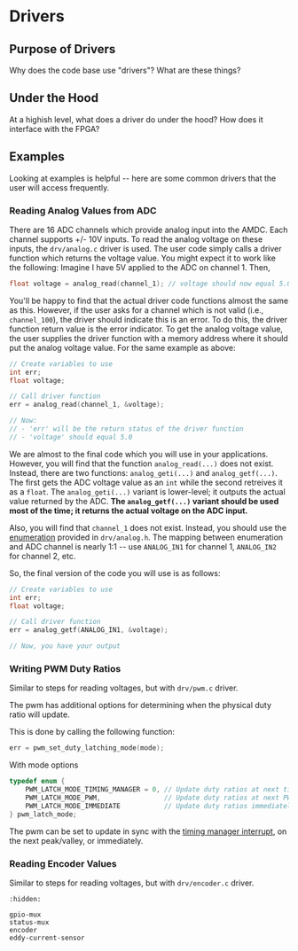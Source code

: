 # Drivers

## Purpose of Drivers

Why does the code base use "drivers"? What are these things?

## Under the Hood

At a highish level, what does a driver do under the hood? How does it interface with the FPGA?

## Examples

Looking at examples is helpful -- here are some common drivers that the user will access frequently.

### Reading Analog Values from ADC

There are 16 ADC channels which provide analog input into the AMDC. Each channel supports +/- 10V inputs. To read the analog voltage on these inputs, the `drv/analog.c` driver is used. The user code simply calls a driver function which returns the voltage value. You might expect it to work like the following: Imagine I have 5V applied to the ADC on channel 1. Then,

``` C
float voltage = analog_read(channel_1); // voltage should now equal 5.0
```

You'll be happy to find that the actual driver code functions almost the same as this. However, if the user asks for a channel which is not valid (i.e., `channel_100`), the driver should indicate this is an error. To do this, the driver function return value is the error indicator. To get the analog voltage value, the user supplies the driver function with a memory address where it should put the analog voltage value. For the same example as above:

``` C
// Create variables to use
int err;
float voltage;

// Call driver function
err = analog_read(channel_1, &voltage);

// Now:
// - 'err' will be the return status of the driver function
// - 'voltage' should equal 5.0
```

We are almost to the final code which you will use in your applications. However, you will find that the function `analog_read(...)` does not exist. Instead, there are two functions: `analog_geti(...)` and `analog_getf(...)`. The first gets the ADC voltage value as an `int` while the second retreives it as a `float`. The `analog_geti(...)` variant is lower-level; it outputs the actual value returned by the ADC. **The `analog_getf(...)` variant should be used most of the time; it returns the actual voltage on the ADC input.**

Also, you will find that `channel_1` does not exist. Instead, you should use the [enumeration](https://www.geeksforgeeks.org/enumeration-enum-c/) provided in `drv/analog.h`. The mapping between enumeration and ADC channel is nearly 1:1 -- use `ANALOG_IN1` for channel 1, `ANALOG_IN2` for channel 2, etc.

So, the final version of the code you will use is as follows:
``` C
// Create variables to use
int err;
float voltage;

// Call driver function
err = analog_getf(ANALOG_IN1, &voltage);

// Now, you have your output
```

### Writing PWM Duty Ratios

Similar to steps for reading voltages, but with `drv/pwm.c` driver.

The pwm has additional options for determining when the physical duty ratio will update.

This is done by calling the following function:

```C
err = pwm_set_duty_latching_mode(mode);
```

With mode options

```C
typedef enum {
    PWM_LATCH_MODE_TIMING_MANAGER = 0, // Update duty ratios at next timing manager trigger (default)
    PWM_LATCH_MODE_PWM,                // Update duty ratios at next PWM carrier peak/valley
    PWM_LATCH_MODE_IMMEDIATE           // Update duty ratios immediately (next FPGA clock rise)
} pwm_latch_mode;
```

The pwm can be set to update in sync with the [timing manager interrupt](/firmware/arch/timing-manager.md), on the next peak/valley, or immediately.

### Reading Encoder Values

Similar to steps for reading voltages, but with `drv/encoder.c` driver.


```{toctree}
:hidden:

gpio-mux
status-mux
encoder
eddy-current-sensor
```